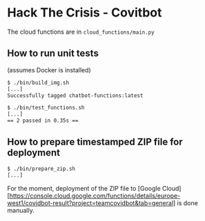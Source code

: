 # Hack The Crisis - Covitbot

The cloud functions are in `cloud_functions/main.py`

## How to run unit tests

(assumes Docker is installed)

````bash
$ ./bin/build_img.sh
[...]
Successfully tagged chatbot-functions:latest

$ ./bin/test_functions.sh
[...]
== 2 passed in 0.35s ==
````

## How to prepare timestamped ZIP file for deployment

````bash
$ ./bin/prepare_zip.sh
[...]
````

For the moment, deployment of the ZIP file to [Google Cloud][https://console.cloud.google.com/functions/details/europe-west1/covidbot-result?project=teamcovidbot&tab=general] is done manually.
